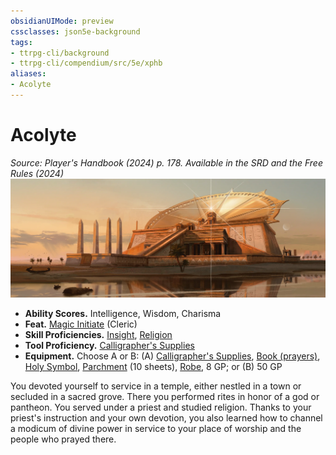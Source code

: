 ```yaml
---
obsidianUIMode: preview
cssclasses: json5e-background
tags:
- ttrpg-cli/background
- ttrpg-cli/compendium/src/5e/xphb
aliases:
- Acolyte
---
```

# Acolyte
*Source: Player's Handbook (2024) p. 178. Available in the <span title='Systems Reference Document (5.2)'>SRD</span> and the Free Rules (2024)*  
![](Інструменти%20ДМ/CLI/backgrounds/img/acolyte.webp#right)

- **Ability Scores.** Intelligence, Wisdom, Charisma  
- **Feat.** [Magic Initiate](Інструменти%20ДМ/CLI/feats/magic-initiate-xphb.md) (Cleric)  
- **Skill Proficiencies.** [Insight](Інструменти%20ДМ/CLI/rules/skills.md#Insight), [Religion](Інструменти%20ДМ/CLI/rules/skills.md#Religion)  
- **Tool Proficiency.** [Calligrapher's Supplies](Інструменти%20ДМ/CLI/items/calligraphers-supplies-xphb.md)  
- **Equipment.** Choose A or B: (A) [Calligrapher's Supplies](Інструменти%20ДМ/CLI/items/calligraphers-supplies-xphb.md), [Book (prayers)](Інструменти%20ДМ/CLI/items/book-xphb.md), [Holy Symbol](Інструменти%20ДМ/CLI/items/holy-symbol-xphb.md), [Parchment](Інструменти%20ДМ/CLI/items/parchment-xphb.md) (10 sheets), [Robe](Інструменти%20ДМ/CLI/items/robe-xphb.md), 8 GP; or (B) 50 GP  

You devoted yourself to service in a temple, either nestled in a town or secluded in a sacred grove. There you performed rites in honor of a god or pantheon. You served under a priest and studied religion. Thanks to your priest's instruction and your own devotion, you also learned how to channel a modicum of divine power in service to your place of worship and the people who prayed there.